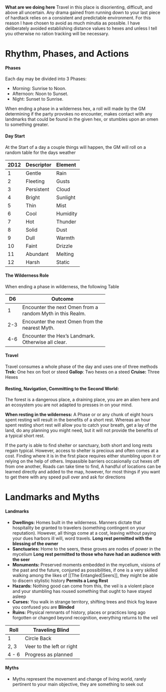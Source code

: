 

**What are we doing here**
Travel in this place is disorienting, difficult, and above all uncertain. Any drama gained from running down to your last piece of hardtack relies on a consistent and predictable environment. For this reason I have chosen to avoid as much minutia as possible. I have deliberately avoided establishing distance values to hexes and unless I tell you otherwise no ration tracking will be necessary.
# Rhythm, Phases, and Actions
#### Phases
Each day may be divided into 3 Phases:
- Morning: Sunrise to Noon.
- Afternoon: Noon to Sunset.
- Night: Sunset to Sunrise.

 When ending a phase in a wilderness hex, a roll will made by the GM determining if the party provokes no encounter, makes contact with any landmarks that could be found in the given hex, or stumbles upon an omen to something greater.

#### Day Start
 At the Start of a day a couple things will happen, the GM will roll on a random table for the days weather

| 2D12 | Descriptor | Element  |
| :--- | :--------- | :------- |
| 1    | Gentle     | Rain     |
| 2    | Fleeting   | Gusts    |
| 3    | Persistent | Cloud    |
| 4    | Bright     | Sunlight |
| 5    | Thin       | Mist     |
| 6    | Cool       | Humidity |
| 7    | Hot        | Thunder  |
| 8    | Solid      | Dust     |
| 9    | Dull       | Warmth   |
| 10   | Faint      | Drizzle  |
| 11   | Abundant   | Melting  |
| 12   | Harsh      | Static   |
#### The Wilderness Role 
When ending a phase in wilderness, the following Table

| D6  | Outcome                                                      |
| --- | ------------------------------------------------------------ |
| 1   | Encounter the next Omen from a<br>random Myth in this Realm. |
| 2-3 | Encounter the next Omen from the<br>nearest Myth.            |
| 4-6 | Encounter the Hex’s Landmark.<br>Otherwise all clear.        |

#### Travel
Travel consumes a whole phase of the day and uses one of three methods
**Trek:** One hex on foot or steed
**Gallop**: Two hexes on a steed 
**Cruise:** Three Hexes
#### Resting, Navigation, Committing to the Second World:

The forest is a dangerous place, a draining place, you are an alien here and an ecosystem you are not adapted to presses in on your mind. 

**When resting in the wilderness:** A Phase or or any chunk of eight hours spent resting will result in the benefits of a short rest. Whereas an hour spent resting short rest will allow you to catch your breath, get a lay of the land, do any planning you might need, but it will not provide the benefits of a typical short rest.

If the party is able to find shelter or sanctuary, both short and long rests regain typical. However, access to shelter is precious and often comes at a cost. Finding where it is in the first place requires either stumbling upon it or relying on the help of others. Impassible barriers occasionally cut hexes off from one another, Roads can take time to find, A handful of locations can be learned directly and added to the map, however, for most things if you want to get there with any speed pull over and ask for directions

# Landmarks and Myths
#### Landmarks
- **Dwellings:** Homes built in the wilderness. Manners dictate that hospitality be granted to travelers (something contingent on your reputation). However, all things come at a cost, leaving without paying your dues harbors ill will, word travels. **Long rest permitted with the blessing of the owner**
- **Sanctuaries:**  Home to the seers, these groves are nodes of power in the mycelium **Long rest permitted to those who have had an audience with the seer**
- **Monuments:** Preserved moments embedded in the mycelium, visions of the past and the future, conjured as possibilities, if one is a very skilled walking among the likes of [[The Entangled|Seers]], they might be able to discern stylistic history **Permits a Long Rest**
- **Hazards:** Nothing good can come from this, the veil is a violent place and your stumbling has roused something that ought to have stayed asleep
- **Curses:** You walk in strange territory, shifting trees and thick fog leave you confused you are **Blinded**
- **Ruins:** Physical remnants of history, places or practices long ago forgotten or changed beyond recognition, everything returns to the veil

| Roll  | Traveling Blind           |
| ----- | ------------------------- |
| 1     | Circle Back               |
| 2, 3  | Veer to the left or right |
| 4 - 6 | Progress as planned       |

#### Myths
- Myths represent the movement and change of living world, rarely pertinent to your main objective, they are something to seek out 



